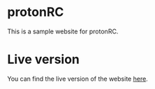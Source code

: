 # protonRC 

This is a sample website for protonRC.


# Live version

You can find the live version of the website [here](https://cuzimbisonratte.github.io/kwikjet/).
